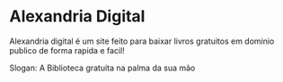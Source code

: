 # Alexandria Digital
Alexandria digital é um site feito para baixar livros gratuitos em dominio publico de forma rapida e facil!

Slogan: A Biblioteca gratuita na palma da sua mão